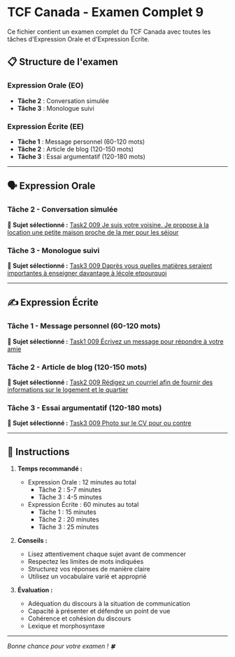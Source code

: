 # TCF Canada - Examen Complet 9

Ce fichier contient un examen complet du TCF Canada avec toutes les tâches d'Expression Orale et d'Expression Écrite.

## 📋 Structure de l'examen

### Expression Orale (EO)
- **Tâche 2** : Conversation simulée
- **Tâche 3** : Monologue suivi

### Expression Écrite (EE)  
- **Tâche 1** : Message personnel (60-120 mots)
- **Tâche 2** : Article de blog (120-150 mots)
- **Tâche 3** : Essai argumentatif (120-180 mots)

---

## 🗣️ Expression Orale

### Tâche 2 - Conversation simulée

**📄 Sujet sélectionné :** [Task2 009 Je suis votre voisine. Je propose à la location une petite maison proche de la mer pour les séjour](tcf_canada/eo/task2/task2_009_Je_suis_votre_voisine._Je_propose_à_la_location_une_petite_maison_proche_de_la_mer_pour_les_séjour.md)

### Tâche 3 - Monologue suivi

**📄 Sujet sélectionné :** [Task3 009 Daprès vous quelles matières seraient importantes à enseigner davantage à lécole etpourquoi](tcf_canada/eo/task3/task3_009_Daprès_vous_quelles_matières_seraient_importantes_à_enseigner_davantage_à_lécole_etpourquoi.md)

---

## ✍️ Expression Écrite

### Tâche 1 - Message personnel (60-120 mots)

**📄 Sujet sélectionné :** [Task1 009 Écrivez un message pour répondre à votre amie](tcf_canada/ee/task1/task1_009_Écrivez_un_message_pour_répondre_à_votre_amie.md)

### Tâche 2 - Article de blog (120-150 mots)

**📄 Sujet sélectionné :** [Task2 009 Rédigez un courriel afin de fournir des informations sur le logement et le quartier](tcf_canada/ee/task2/task2_009_Rédigez_un_courriel_afin_de_fournir_des_informations_sur_le_logement_et_le_quartier.md)

### Tâche 3 - Essai argumentatif (120-180 mots)

**📄 Sujet sélectionné :** [Task3 009 Photo sur le CV pour ou contre](tcf_canada/ee/task3/task3_009_Photo_sur_le_CV_pour_ou_contre.md)

---

## 📝 Instructions

1. **Temps recommandé :**
   - Expression Orale : 12 minutes au total
     - Tâche 2 : 5-7 minutes
     - Tâche 3 : 4-5 minutes
   - Expression Écrite : 60 minutes au total
     - Tâche 1 : 15 minutes
     - Tâche 2 : 20 minutes  
     - Tâche 3 : 25 minutes

2. **Conseils :**
   - Lisez attentivement chaque sujet avant de commencer
   - Respectez les limites de mots indiquées
   - Structurez vos réponses de manière claire
   - Utilisez un vocabulaire varié et approprié

3. **Évaluation :**
   - Adéquation du discours à la situation de communication
   - Capacité à présenter et défendre un point de vue
   - Cohérence et cohésion du discours
   - Lexique et morphosyntaxe

---

*Bonne chance pour votre examen ! 🍀*
